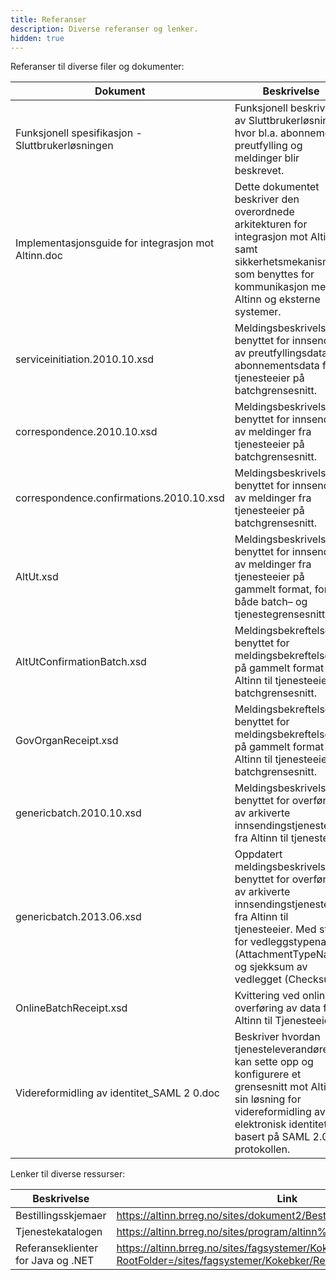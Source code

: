 ```yaml
---
title: Referanser
description: Diverse referanser og lenker.
hidden: true
---
```


Referanser til diverse filer og dokumenter:

Dokument                                            | Beskrivelse
--------------------------------------------------- | ---------------------------------------------------------
Funksjonell spesifikasjon - Sluttbrukerløsningen    | Funksjonell beskrivelse av Sluttbrukerløsningen hvor bl.a. abonnement, preutfylling og meldinger blir beskrevet.
Implementasjonsguide for integrasjon mot Altinn.doc | Dette dokumentet beskriver den overordnede arkitekturen for integrasjon mot Altinn, samt sikkerhetsmekanismer som benyttes for kommunikasjon mellom Altinn og eksterne systemer.
serviceinitiation.2010.10.xsd                       | Meldingsbeskrivelse benyttet for innsending av preutfyllingsdata og abonnementsdata fra tjenesteeier på batchgrensesnitt.
correspondence.2010.10.xsd                          | Meldingsbeskrivelse benyttet for innsending av meldinger fra tjenesteeier på batchgrensesnitt.
correspondence.confirmations.2010.10.xsd            | Meldingsbeskrivelse benyttet for innsending av meldinger fra tjenesteeier på batchgrensesnitt.
AltUt.xsd                                           | Meldingsbeskrivelse benyttet for innsending av meldinger fra tjenesteeier på gammelt format, for både batch– og tjenestegrensesnitt.
AltUtConfirmationBatch.xsd                          | Meldingsbekreftelse benyttet for meldingsbekreftelser på gammelt format fra Altinn til tjenesteeier, batchgrensesnitt.
GovOrganReceipt.xsd                                 | Meldingsbekreftelse benyttet for meldingsbekreftelser på gammelt format fra Altinn til tjenesteeier, batchgrensesnitt.
genericbatch.2010.10.xsd                            | Meldingsbeskrivelse benyttet for overføring av arkiverte innsendingstjenester fra Altinn til tjenesteeier
genericbatch.2013.06.xsd                            | Oppdatert meldingsbeskrivelse benyttet for overføring av arkiverte innsendingstjenester fra Altinn til tjenesteeier. Med støtte for vedleggstypenavn (AttachmentTypeName) og sjekksum av vedlegget (Checksum)
OnlineBatchReceipt.xsd                              | Kvittering ved online overføring av data fra Altinn til Tjenesteeier
Videreformidling av identitet_SAML 2 0.doc          | Beskriver hvordan tjenesteleverandører kan sette opp og konfigurere et grensesnitt mot Altinn sin løsning for videreformidling av elektronisk identitet basert på SAML 2.0 protokollen.

Lenker til diverse ressurser:

Beskrivelse                                              | Link
-------------------------------------------------------- | --------
Bestillingsskjemaer                                      | https://altinn.brreg.no/sites/dokument2/Bestillingsskjema|
Tjenestekatalogen                                        | https://altinn.brreg.no/sites/program/altinn%20II/Lists/Tjenestekatalog|
Referanseklienter for Java og .NET                       | https://altinn.brreg.no/sites/fagsystemer/Kokebker/Forms/AllItems.aspx?RootFolder=/sites/fagsystemer/Kokebker/Referanseklienter|
